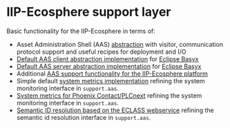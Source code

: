 # IIP-Ecosphere support layer

Basic functionality for the IIP-Ecosphere in terms of:
  * Asset Administration Shell (AAS) [abstraction](https://github.com/iip-ecosphere/platform/tree/main/platform/support/support.aas/README.md) with visitor, communication protocol support and useful recipes for deployment and I/O
  * [Default AAS client abstraction implementation](https://github.com/iip-ecosphere/platform/tree/main/platform/support/support.aas.basyx/README.md) for [Eclipse Basyx](https://www.eclipse.org/basyx/)
  * [Default AAS server abstraction implementation](https://github.com/iip-ecosphere/platform/tree/main/platform/support/support.aas.basyx.server/README.md) for [Eclipse Basyx](https://www.eclipse.org/basyx/)
  * Additional [AAS support functionality for the IIP-Ecosphere platform](https://github.com/iip-ecosphere/platform/tree/main/platform/support/support.iip-aas/README.md)
  * Simple default [system metrics implementation](https://github.com/iip-ecosphere/platform/tree/main/platform/support/support.dfltSysMetrics/README.md) refining the system monitoring interface in `support.aas`.
  * [System metrics for Phoenix Contact/PLCnext](https://github.com/iip-ecosphere/platform/tree/main/platform/support/support.sysMetrics.plcnext/README.md) refining the system monitoring interface in `support.aas`.
  * [Semantic ID resolution based on the ECLASS webservice](https://github.com/iip-ecosphere/platform/tree/main/platform/support/support.semanticId.eclass/README.md) refining the semantic id resolution interface in `support.aas`.